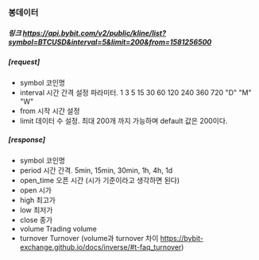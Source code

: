 ### 봉데이터 
##### 링크 https://api.bybit.com/v2/public/kline/list?symbol=BTCUSD&interval=5&limit=200&from=1581256500

##### [request]
- symbol 코인명
- interval 시간 간격 설정 파라미터. 1 3 5 15 30 60 120 240 360 720 "D" "M" "W"
- from 시작 시간 설정
- limit 데이터 수 설정. 최대 200개 까지 가능하며 default 값은 200이다.

##### [response]
- symbol 코인명
- period 시간 간격. 5min, 15min, 30min, 1h, 4h, 1d
- open_time 오픈 시간 (시가 기준이라고 생각하면 된다)
- open 시가
- high 최고가
- low	최저가
- close 종가
- volume Trading volume
- turnover Turnover (volume과 turnover 차이 https://bybit-exchange.github.io/docs/inverse/#t-faq_turnover)

